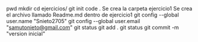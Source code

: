 pwd
mkdir
cd ejercicios/
git init
code .
Se crea la carpeta ejercicio1
Se crea el archivo llamado Readme.md dentro de ejercicio1
git config --global user.name "Snieto2705"
git config --global user.email "samutonieto@gmail.com"
git status
git add .
git status
git commit -m "version inicial"


